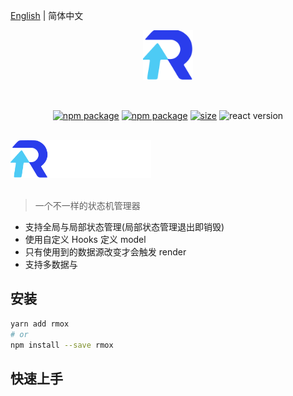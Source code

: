 [English](./README.md) | 简体中文

<p align="center">
    <img width="80" src="./doc/logo.svg" alt="rmox logo">
</p>
<br/>
<p align="center">
 <a href="https://travis-ci.com/q1104133609/rmox"><img src="https://app.travis-ci.com/q1104133609/rmox.svg?branch=main" alt="npm package"></a>
  <a href="https://npmjs.com/package/@cfdo/rmox"><img src="https://img.shields.io/npm/v/@cfdo/rmox.svg?logo=npm" alt="npm package"></a>
  <a href="https://bundlephobia.com/package/@cfdo/rmox@latest"><img src="https://img.shields.io/bundlephobia/min/@cfdo/rmox.svg?logo=typescript" alt="size"></a>
  <img src="https://img.shields.io/npm/dependency-version/@cfdo/rmox/peer/react?logo=react" alt="react version">
</p>
<br/>
<img  src="./doc/textlogo.svg" alt="rmox logo" height="60" >
<br/>
<br/>

> 一个不一样的状态机管理器

- 支持全局与局部状态管理(局部状态管理退出即销毁)
- 使用自定义 Hooks 定义 model
- 只有使用到的数据源改变才会触发 render
- 支持多数据与

<!-- ## 在线体验

[![Edit](https://codesandbox.io/static/img/play-codesandbox.svg)](https://codesandbox.io/s/todo-app-with-hox-2gvgg) -->

## 安装

```bash
yarn add rmox
# or
npm install --save rmox
```

## 快速上手

<!--
### 创建一个 model

在 hox 中，任意的 custom Hook，经过 `createModel` 包装后，就变成了持久化，且全局共享的数据。

```jsx
import { useState } from 'react';
import { createModel } from 'hox';

function useCounter() {
  const [count, setCount] = useState(0);
  const decrement = () => setCount(count - 1);
  const increment = () => setCount(count + 1);
  return {
    count,
    decrement,
    increment,
  };
}

export default createModel(useCounter);
```

> 通过 `createModel` ， hox 会返回一个新的 custom Hook，用来获取 model 的数据。`createModel` 还可以接收第二个参数，便于[给 custom hook 传参](#给-custom-hook-传参)

### 使用 model

还记得刚刚 `createModel` 的返回值吗？在组件中调用这个 Hook ，就可以获取到 model 的数据了。

```jsx
import useCounterModel from '../models/counter';

function App(props) {
  const counter = useCounterModel();
  return (
    <div>
      <p>{counter.count}</p>
      <button onClick={counter.increment}>Increment</button>
    </div>
  );
}
```

`useCounterModel` 是一个真正的 Hook，会订阅数据的更新。也就是说，当点击 "Increment" 按钮时，会触发 counter model 的更新，并且最终通知所有使用 `useCounterModel` 的组件或 Hook。

## 进阶用法

### 给 custom hook 传参

当一个 custom hook 被用于不同的场景下，我们希望它们可以拥有不同的参数。

如下方的例子一样，我们可以通过 `createModel` 的第二个参数，为 custom hook 设置一个参数。这是设置初始值的最佳时机。

```jsx
import { useState } from 'react';
import { createModel } from 'hox';

function useCounter(initialValue) {
  const [count, setCount] = useState(initialValue ?? 0);
  const decrement = () => setCount(count - 1);
  const increment = () => setCount(count + 1);
  return {
    count,
    decrement,
    increment,
  };
}

const useCounterModel = createModel(useCounter);
const useCounterModelWithInitialValue = createModel(useCounter, 20);
```

### model 之间的依赖

虽然你仍然可以按照传统的单一数据源的思想进行 model 的设计，但我们更推荐将 model 拆分成多个小部分，于是不可避免的，我们需要在多个 model 之间处理依赖关系，例如订单模块 `order` 依赖账户模块 `account` 。

在 hox 中，处理模块之间的依赖非常简单且自然：在一个 model 中可以直接使用 `useXXXModel` 来获取另一个 model，并订阅其更新，和在组件中使用并无两样。

> 提醒：小心循环依赖！

```jsx
import { useCounterModel } from './counter';

export function useCounterDouble() {
  const counter = useCounterModel();
  return {
    ...counter,
    count: counter.count * 2,
  };
}
```

### 只读不订阅更新

在某些场景下，我们只希望读取当前 model 的值，而不希望订阅其更新。

如下面的例子一样，我们可以通过 `useCounterModel.data` 来读取当前 model 中值，而不订阅它的更新。

> `useCounterModel.data` 不是一个 Hook，你可以在任何场景中使用它。

```jsx
import { useState } from 'react';
import { useCounterModel } from './counter';

export function logger() {
  const [log, setLog] = useState([]);
  const logCount = () => {
    const counter = useCounterModel.data;
    setLog(log.concat(counter));
  };

  return {
    log,
    logCount,
  };
}
```

### 在类组件中使用

虽然 model 是使用的 Hooks 语法，但你仍然可以在类组件中获取和订阅 model ：

```jsx
class App extends Component {
  render() {
    const { counter } = this.props;

    return (
      <div>
        <p>{counter.count}</p>
        <button onClick={counter.increment}>Increment</button>
      </div>
    );
  }
}

export default withModel(useCounterModel, (counter) => ({
  counter,
}))(App);
```

### 性能优化

`createModel` 的返回值 `useXxxModel` 支持传入一个 `depsFn` 函数，来精确控制订阅的字段：

```jsx
const counter = useCounterModel((model) => [model.count, model.x.y]);
```

这和 `useMemo` 、 `useEffect` 的 `deps` 非常相似，但是， `useModel` 的 `depsFn` 参数是一个**函数**。

此外，我们建议对一个庞大的 model 进行拆分，这样不仅代码更易于维护，性能也会有所改善。

## 最佳实践

[![Edit](https://codesandbox.io/static/img/play-codesandbox.svg)](https://codesandbox.io/s/hox-best-practice-fszmp)

## API

### createModel

```typescript
declare function createModel(hook: ModelHook, hookArg?): UseModel;
```

创建一个 model 。

参数是一个 custom Hook ，用于定义 model 的内部逻辑。

可以多次调用，来创建多个 model ：

```jsx
const useCounterModelA = createModel(useCounter);
const useCounterModelB = createModel(useCounter);
const useTimerModel = createModel(useTimer);
```

也可以通过第二个参数[给 custom hook 传参](#给-custom-hook-传参)。

> 两次调用 `createModel(useCounter)` 会创建 model 的两个实例，彼此相互隔离。

**UseModel**

`UseModel` 是 `createModel` 的返回值类型，它用来获取 model 并订阅其更新。

```typescript
export interface UseModel<T> {
  (depsFn?: (model: T) => unknown[]): T;
  data?: T;
}
```

参数 `depsFn` 可以缺省，用于[性能优化](#性能优化)。

> `useModel` 是一个 React Hook ，所以在使用它的时候，请遵守 React 的 [rules of hooks](https://reactjs.org/docs/hooks-rules.html) 。

此外，`useModel` 上还有一个 `data` 属性，用于一次性地读取 model 的数据，当你想只取值而不订阅更新时，或是试图在非 React 组件的环境中获取 model 时，它会变得非常有用。

### withModel

```typescript
declare function withModel(
  useModel,
  mapModelToProps: (model, ownProps) => object,
): (C: ComponentType) => ComponentType;
type ModelMap = {
  [key: string]: unknown;
};
```

`withModel` 用来在类组件中使用 model ，它的用法类似于 react-redux 中的 `connect` 。

第一个参数 `useModel` 用来描述需要获取哪些 model ，可以只传入一个 `useModel` ，也可以以数组的形式传入多个。

第二个参数 `mapModelToProps` 用来定义 model 到组件 `props` 的映射规则。

示例：

```js
// 订阅单个 model
export default withModel(useCounterModel, counter => ({
  count: counter.count
}))(App);

// 订阅多个 model
export default withModel(
  [useCounterModel, useTimerModel],
  ([counter, timer]) => ({
    count: counter.count,
    timer
  })
)(App);
``` -->
